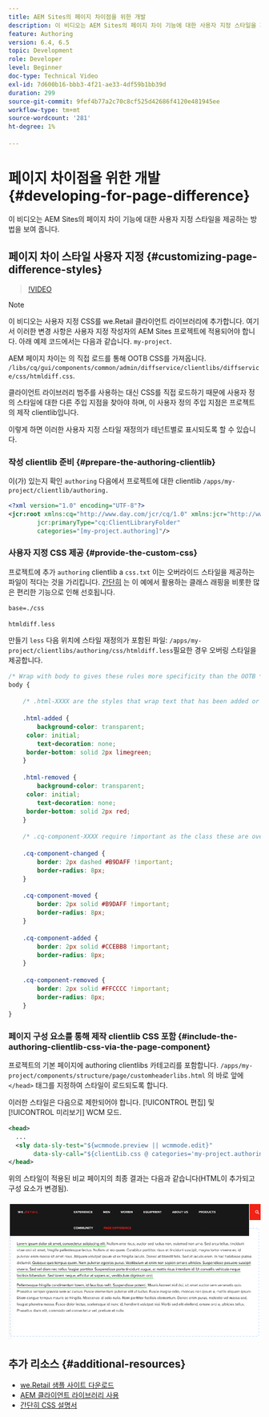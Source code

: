 ```yaml
---
title: AEM Sites의 페이지 차이점을 위한 개발
description: 이 비디오는 AEM Sites의 페이지 차이 기능에 대한 사용자 지정 스타일을 제공하는 방법을 보여 줍니다.
feature: Authoring
version: 6.4, 6.5
topic: Development
role: Developer
level: Beginner
doc-type: Technical Video
exl-id: 7d600b16-bbb3-4f21-ae33-4df59b1bb39d
duration: 299
source-git-commit: 9fef4b77a2c70c8cf525d42686f4120e481945ee
workflow-type: tm+mt
source-wordcount: '281'
ht-degree: 1%

---
```


# 페이지 차이점을 위한 개발 {#developing-for-page-difference}

이 비디오는 AEM Sites의 페이지 차이 기능에 대한 사용자 지정 스타일을 제공하는 방법을 보여 줍니다.

## 페이지 차이 스타일 사용자 지정 {#customizing-page-difference-styles}

>[!VIDEO](https://video.tv.adobe.com/v/18871?quality=12&learn=on)

>[!NOTE]
>
>이 비디오는 사용자 지정 CSS를 we.Retail 클라이언트 라이브러리에 추가합니다. 여기서 이러한 변경 사항은 사용자 지정 작성자의 AEM Sites 프로젝트에 적용되어야 합니다. 아래 예제 코드에서는 다음과 같습니다. `my-project`.

AEM 페이지 차이는 의 직접 로드를 통해 OOTB CSS를 가져옵니다. `/libs/cq/gui/components/common/admin/diffservice/clientlibs/diffservice/css/htmldiff.css`.

클라이언트 라이브러리 범주를 사용하는 대신 CSS를 직접 로드하기 때문에 사용자 정의 스타일에 대한 다른 주입 지점을 찾아야 하며, 이 사용자 정의 주입 지점은 프로젝트의 제작 clientlib입니다.

이렇게 하면 이러한 사용자 지정 스타일 재정의가 테넌트별로 표시되도록 할 수 있습니다.

### 작성 clientlib 준비 {#prepare-the-authoring-clientlib}

이(가) 있는지 확인 `authoring` 다음에서 프로젝트에 대한 clientlib `/apps/my-project/clientlib/authoring.`

```xml
<?xml version="1.0" encoding="UTF-8"?>
<jcr:root xmlns:cq="http://www.day.com/jcr/cq/1.0" xmlns:jcr="http://www.jcp.org/jcr/1.0"
        jcr:primaryType="cq:ClientLibraryFolder"
        categories="[my-project.authoring]"/>
```

### 사용자 지정 CSS 제공 {#provide-the-custom-css}

프로젝트에 추가 `authoring` clientlib a `css.txt` 이는 오버라이드 스타일을 제공하는 파일이 적다는 것을 가리킵니다. [간단히](https://lesscss.org/) 는 이 예에서 활용하는 클래스 래핑을 비롯한 많은 편리한 기능으로 인해 선호됩니다.

```shell
base=./css

htmldiff.less
```

만들기 `less` 다음 위치에 스타일 재정의가 포함된 파일: `/apps/my-project/clientlibs/authoring/css/htmldiff.less`필요한 경우 오버링 스타일을 제공합니다.

```css
/* Wrap with body to gives these rules more specificity than the OOTB */
body {

    /* .html-XXXX are the styles that wrap text that has been added or removed */

    .html-added {
        background-color: transparent;
     color: initial;
        text-decoration: none;
     border-bottom: solid 2px limegreen;
    }

    .html-removed {
        background-color: transparent;
     color: initial;
        text-decoration: none;
     border-bottom: solid 2px red;
    }

    /* .cq-component-XXXX require !important as the class these are overriding uses it. */

    .cq-component-changed {
        border: 2px dashed #B9DAFF !important;
        border-radius: 8px;
    }
    
    .cq-component-moved {
        border: 2px solid #B9DAFF !important;
        border-radius: 8px;
    }

    .cq-component-added {
        border: 2px solid #CCEBB8 !important;
        border-radius: 8px;
    }

    .cq-component-removed {
        border: 2px solid #FFCCCC !important;
        border-radius: 8px;
    }
}
```

### 페이지 구성 요소를 통해 제작 clientlib CSS 포함 {#include-the-authoring-clientlib-css-via-the-page-component}

프로젝트의 기본 페이지에 authoring clientlibs 카테고리를 포함합니다. `/apps/my-project/components/structure/page/customheaderlibs.html` 의 바로 앞에 `</head>` 태그를 지정하여 스타일이 로드되도록 합니다.

이러한 스타일은 다음으로 제한되어야 합니다. [!UICONTROL 편집] 및 [!UICONTROL 미리보기] WCM 모드.

```xml
<head>
  ...
  <sly data-sly-test="${wcmmode.preview || wcmmode.edit}" 
       data-sly-call="${clientLib.css @ categories='my-project.authoring'}"/>
</head>
```

위의 스타일이 적용된 비교 페이지의 최종 결과는 다음과 같습니다(HTML이 추가되고 구성 요소가 변경됨).

![페이지 차이](assets/page-diff.png)

## 추가 리소스 {#additional-resources}

* [we.Retail 샘플 사이트 다운로드](https://github.com/Adobe-Marketing-Cloud/aem-sample-we-retail/releases)
* [AEM 클라이언트 라이브러리 사용](https://helpx.adobe.com/kr/experience-manager/6-5/sites/developing/using/clientlibs.html)
* [간단히 CSS 설명서](https://lesscss.org/)
